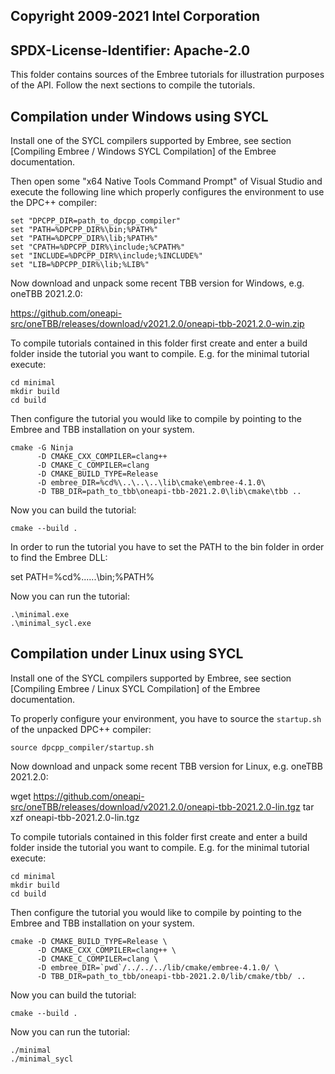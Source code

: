## Copyright 2009-2021 Intel Corporation
## SPDX-License-Identifier: Apache-2.0

This folder contains sources of the Embree tutorials for illustration
purposes of the API. Follow the next sections to compile the
tutorials.

Compilation under Windows using SYCL
-------------------------------------

Install one of the SYCL compilers supported by Embree, see section
[Compiling Embree / Windows SYCL Compilation] of the Embree
documentation.
  
Then open some "x64 Native Tools Command Prompt" of Visual Studio and
execute the following line which properly configures the environment to
use the DPC++ compiler:

    set "DPCPP_DIR=path_to_dpcpp_compiler"
    set "PATH=%DPCPP_DIR%\bin;%PATH%"
    set "PATH=%DPCPP_DIR%\lib;%PATH%"
    set "CPATH=%DPCPP_DIR%\include;%CPATH%"
    set "INCLUDE=%DPCPP_DIR%\include;%INCLUDE%"
    set "LIB=%DPCPP_DIR%\lib;%LIB%"

Now download and unpack some recent TBB version for Windows, e.g. oneTBB 2021.2.0:

  https://github.com/oneapi-src/oneTBB/releases/download/v2021.2.0/oneapi-tbb-2021.2.0-win.zip
  
To compile tutorials contained in this folder first create and enter a
build folder inside the tutorial you want to compile. E.g. for the
minimal tutorial execute:

    cd minimal
    mkdir build
    cd build

Then configure the tutorial you would like to compile by pointing to
the Embree and TBB installation on your system.

    cmake -G Ninja
          -D CMAKE_CXX_COMPILER=clang++
          -D CMAKE_C_COMPILER=clang
          -D CMAKE_BUILD_TYPE=Release
          -D embree_DIR=%cd%\..\..\..\lib\cmake\embree-4.1.0\
          -D TBB_DIR=path_to_tbb\oneapi-tbb-2021.2.0\lib\cmake\tbb ..

Now you can build the tutorial:

    cmake --build .

In order to run the tutorial you have to set the PATH to the bin
folder in order to find the Embree DLL:

  set PATH=%cd%\..\..\..\bin;%PATH%

Now you can run the tutorial:

    .\minimal.exe
    .\minimal_sycl.exe


Compilation under Linux using SYCL
-----------------------------------

Install one of the SYCL compilers supported by Embree, see section
[Compiling Embree / Linux SYCL Compilation] of the Embree
documentation.

To properly configure your environment, you have to source the
`startup.sh` of the unpacked DPC++ compiler:

    source dpcpp_compiler/startup.sh

Now download and unpack some recent TBB version for Linux, e.g. oneTBB 2021.2.0:

  wget https://github.com/oneapi-src/oneTBB/releases/download/v2021.2.0/oneapi-tbb-2021.2.0-lin.tgz
  tar xzf oneapi-tbb-2021.2.0-lin.tgz

To compile tutorials contained in this folder first create and enter a
build folder inside the tutorial you want to compile. E.g. for the
minimal tutorial execute:

    cd minimal
    mkdir build
    cd build

Then configure the tutorial you would like to compile by pointing to
the Embree and TBB installation on your system.

    cmake -D CMAKE_BUILD_TYPE=Release \
          -D CMAKE_CXX_COMPILER=clang++ \
          -D CMAKE_C_COMPILER=clang \
          -D embree_DIR=`pwd`/../../../lib/cmake/embree-4.1.0/ \
          -D TBB_DIR=path_to_tbb/oneapi-tbb-2021.2.0/lib/cmake/tbb/ ..

Now you can build the tutorial:

    cmake --build .

Now you can run the tutorial:

    ./minimal
    ./minimal_sycl

